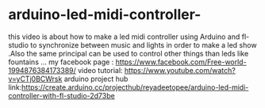 # arduino-led-midi-controller-
this video is about how to make a led midi controller using Arduino and fl-studio to synchronize between music and lights in order to make a led show .Also the same principal can be used to control other things than leds like fountains ...
my facebook page : https://www.facebook.com/Free-world-1994876384173389/
video tutorial: https://www.youtube.com/watch?v=yCTj0BCWrsk
arduino project hub link:https://create.arduino.cc/projecthub/reyadeetopee/arduino-led-midi-controller-with-fl-studio-2d73be
